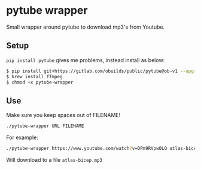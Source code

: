 # pytube wrapper

Small wrapper around pytube to download mp3's from Youtube.

## Setup

`pip install pytube` gives me problems, instead install as below:

```bash
$ pip install git+https://gitlab.com/obuilds/public/pytube@ob-v1 --upgrade`
$ brew install ffmpeg
$ chmod +x pytube-wrapper
```

## Use

Make sure you keep spaces out of FILENAME!

```bash
./pytube-wrapper URL FILENAME
```

For example:
```bash
./pytube-wrapper https://www.youtube.com/watch?v=DPm9RVpwOLQ atlas-bicep
```

Will download to a file `atlas-bicep.mp3`
